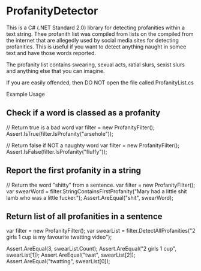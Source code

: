 # ProfanityDetector

This is a C# (.NET Standard 2.0) library for detecting profanities within a text string. Thee profanith list was compiled from lists on the compiled from the internet that are allegedly used by social media sites for detecting profanities. This is useful if you want to detect anything naught in somee text and have those words reported.

The profanity list contains swearing, sexual acts, ratial slurs, sexist slurs and anything else that you can imagine.

If you are easily offended, then DO NOT open the file called ProfanityList.cs

Example Usage


## Check if a word is classed as a profanity

// Return true is a bad word
var filter = new ProfanityFilter();
Assert.IsTrue(filter.IsProfanity("arsehole"));

// Return false if NOT a naughty word
var filter = new ProfanityFilter();
Assert.IsFalse(filter.IsProfanity("fluffy"));


## Report the first profanity in a string

// Return the word "shitty" from a sentence.
var filter = new ProfanityFilter();
var swearWord = filter.StringContainsFirstProfanity("Mary had a little shit lamb who was a little fucker.");
Assert.AreEqual("shit", swearWord);


## Return list of all profanities in a sentence

var filter = new ProfanityFilter();
var swearList = filter.DetectAllProfanities("2 girls 1 cup is my favourite twatting video");

Assert.AreEqual(3, swearList.Count);
Assert.AreEqual("2 girls 1 cup", swearList[1]);
Assert.AreEqual("twat", swearList[2]);
Assert.AreEqual("twatting", swearList[0]);
